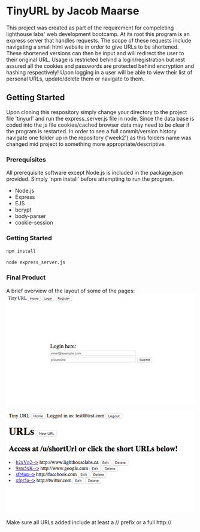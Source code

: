 # TinyURL by Jacob Maarse

This project was created as part of the requirement for compeleting lighthouse labs' web development bootcamp. At its root this program is an express server that handles requests. The scope of these requests include navigating a small html website in order to give URLs to be shortened. These shortened versions can then be input and will redirect the user to their original URL. Usage is restricted behind a login/registration but rest assured all the cookies and passwords are protected behind encryption and hashing respectively! Upon logging in a user will be able to view their list of personal URLs, update/delete them or navigate to them.

## Getting Started

Upon cloning this respository simply change your directory to the project file 'tinyurl' and run the express_server.js file in node. Since the data base is coded into the js file cookies/cached browser data may need to be clear if the program is restarted. In order to see a full commit/version history navigate one folder up in the repository ('week2') as this folders name was changed mid project to something more appropriate/descriptive.

### Prerequisites

All prerequisite software except Node.js is included in the package.json provided. Simply 'npm install' before attempting to run the program.
- Node.js
- Express
- EJS
- bcrypt
- body-parser
- cookie-session

### Getting Started

```
npm install
```
```
node express_server.js
```
### Final Product

A brief overview of the layout of some of the pages:
!["Screenshot of login page"](https://github.com/maarsej/week2/blob/master/tinyurl/docs/Screen%20Shot%202018-03-21%20at%204.15.32%20PM.png?raw=true)

!["Example of how a users URL list could look "](https://github.com/maarsej/week2/blob/master/tinyurl/docs/Screen%20Shot%202018-03-21%20at%204.19.22%20PM.png?raw=true)

Make sure all URLs added include at least a  // prefix or a full http://
